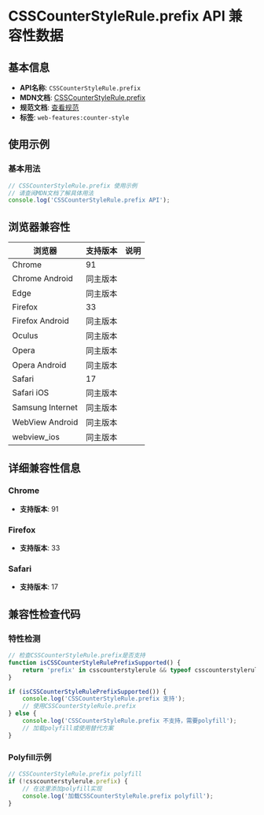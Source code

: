 # CSSCounterStyleRule.prefix API 兼容性数据

## 基本信息

- **API名称**: `CSSCounterStyleRule.prefix`
- **MDN文档**: [CSSCounterStyleRule.prefix](https://developer.mozilla.org/docs/Web/API/CSSCounterStyleRule/prefix)
- **规范文档**: [查看规范](https://drafts.csswg.org/css-counter-styles/#dom-csscounterstylerule-prefix)
- **标签**: `web-features:counter-style`

## 使用示例

### 基本用法

```javascript
// CSSCounterStyleRule.prefix 使用示例
// 请查阅MDN文档了解具体用法
console.log('CSSCounterStyleRule.prefix API');
```

## 浏览器兼容性

| 浏览器 | 支持版本 | 说明 |
|--------|----------|------|
| Chrome | 91 |  |
| Chrome Android | 同主版本 |  |
| Edge | 同主版本 |  |
| Firefox | 33 |  |
| Firefox Android | 同主版本 |  |
| Oculus | 同主版本 |  |
| Opera | 同主版本 |  |
| Opera Android | 同主版本 |  |
| Safari | 17 |  |
| Safari iOS | 同主版本 |  |
| Samsung Internet | 同主版本 |  |
| WebView Android | 同主版本 |  |
| webview_ios | 同主版本 |  |

## 详细兼容性信息

### Chrome

- **支持版本**: 91

### Firefox

- **支持版本**: 33

### Safari

- **支持版本**: 17

## 兼容性检查代码

### 特性检测

```javascript
// 检查CSSCounterStyleRule.prefix是否支持
function isCSSCounterStyleRulePrefixSupported() {
    return 'prefix' in csscounterstylerule && typeof csscounterstylerule.prefix === 'function';
}

if (isCSSCounterStyleRulePrefixSupported()) {
    console.log('CSSCounterStyleRule.prefix 支持');
    // 使用CSSCounterStyleRule.prefix
} else {
    console.log('CSSCounterStyleRule.prefix 不支持，需要polyfill');
    // 加载polyfill或使用替代方案
}
```

### Polyfill示例

```javascript
// CSSCounterStyleRule.prefix polyfill
if (!csscounterstylerule.prefix) {
    // 在这里添加polyfill实现
    console.log('加载CSSCounterStyleRule.prefix polyfill');
}
```


